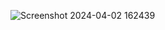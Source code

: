 ![Screenshot 2024-04-02 162439](https://github.com/ST10454774/IMAD-Budget/assets/161336659/56cfe92e-aa4b-42d3-a08a-d757a0829ed6)
